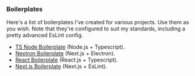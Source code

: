 ### Boilerplates
Here's a list of boilerplates I've created for various projects. Use them as you wish.
Note that they're configured to suit my standards, including a pretty advanced EsLint config.

- [TS Node Boilerplate](https://github.com/yoratoni/ts-node-boilerplate) (Node.js + Typescript).
- [Nextron Boilerplate](https://github.com/yoratoni/nextron-boilerplate) (Next.js + Electron).
- [React Boilerplate](https://github.com/yoratoni/react-boilerplate) (React.js + Typescript).
- [Next.js Boilerplate](https://github.com/yoratoni/next-js-boilerplate) (Next.js + EsLint).
